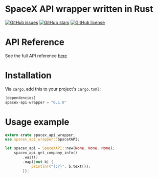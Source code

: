 # SpaceX API wrapper written in Rust

[![GitHub issues](https://img.shields.io/github/issues/AGutan/spacex-api-wrapper.svg)](https://github.com/AGutan/spacex-api-wrapper/issues)
[![GitHub stars](https://img.shields.io/github/stars/AGutan/spacex-api-wrapper.svg)](https://github.com/AGutan/spacex-api-wrapper/stargazers)
[![GitHub license](https://img.shields.io/github/license/AGutan/spacex-api-wrapper.svg)](https://github.com/AGutan/spacex-api-wrapper)

# API Reference
See the full API reference [here](https://github.com/r-spacex/SpaceX-API/blob/master/docs/home.md)

# Installation
Via `cargo`, add this to your project's `Cargo.toml`:
```Rust
[dependencies]
spacex-api-wrapper = "0.1.0"
```

# Usage example
```Rust
extern crate spacex_api_wrapper;
use spacex_api_wrapper::SpaceXAPI;

let spacex_api = SpaceXAPI::new(None, None, None);
    spacex_api.get_company_info()
        .wait()
        .map(|mut b| {
            println!("{:?}", b.text());
        });
```
